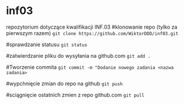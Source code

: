 # inf03
repozytorium dotyczące kwalifikacji INF.03
#klonowanie repo (tylko za pierwszym razem)
`git clone https://github.com/WiktorDDD/inf03.git`

#sprawdzanie statusu
`git status`

#zatwierdzanie pliku do wysyłania na github.com
`git add .`

#Tworzenie commita
`git commit -m "Dodanie nowego zadania <nazwa zadania>`

#wypchnięcie zmian do repo na github
`git push`

#sciągnięcie ostatnich zmien z repo github.com
`git pull`